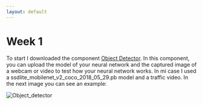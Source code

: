 ```yaml
---
layout: default
---
```

# Week 1


To start I downloaded the component [Object Detector](https://github.com/JdeRobot/dl-objectdetector). In this component, you can upload the model of your neural network and the captured image of a webcam or video to test how your neural network works. In mi case I used a ssdlite_mobilenet_v2_coco_2018_05_29.pb model and a traffic video. In the next image you can see an example:

![Object_detector](https://roboticsurjc-students.github.io/2018-tfm-Jessica-Fernandez/images/Captura%20de%20pantalla%20de%202018-10-12%2018-26-54.png)

[1]: https://github.com/tensorflow/models/blob/master/research/object_detection/g3doc/detection_model_zoo.md
[2]: https://github.com/tensorflow/models/blob/master/research/object_detection/samples/configs/ssd_mobilenet_v2_coco.config
